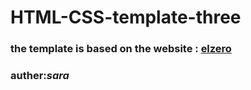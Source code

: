 # HTML-CSS-template-three

### the template is based on the website : [elzero](https://elzerowebschool.github.io/HTML_And_CSS_Template_Three/#discount)

### auther:**_sara_**
